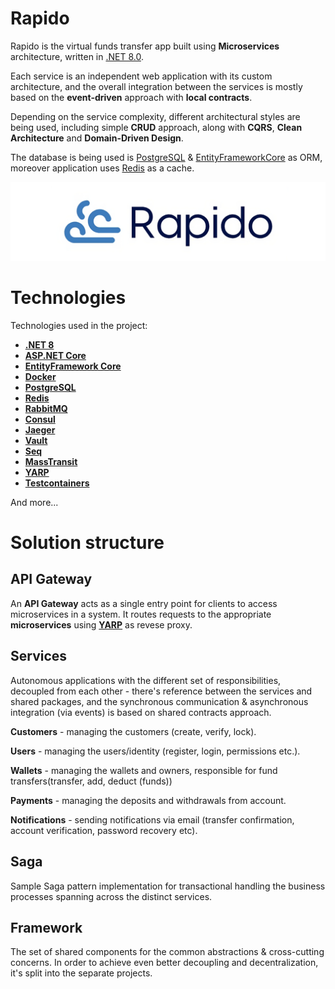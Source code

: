 # Rapido

Rapido is the virtual funds transfer app built using **Microservices** architecture, written in [.NET 8.0](https://dotnet.microsoft.com/en-us/download/dotnet/8.0).

Each service is an independent web application with its custom architecture, and the overall integration between the services is mostly based on the **event-driven** approach with **local contracts**.

Depending on the service complexity, different architectural styles are being used, including simple **CRUD** approach, along with **CQRS**, **Clean Architecture** and **Domain-Driven Design**.

The database is being used is [PostgreSQL](https://www.postgresql.org/) & [EntityFrameworkCore](https://learn.microsoft.com/en-us/ef/core/) as ORM, moreover application uses [Redis](https://redis.io/) as a cache.

![logo](assets/rapido-logo.png)

# Technologies

Technologies used in the project:

* **[.NET 8](https://dotnet.microsoft.com/en-us/download/dotnet/8.0)**
* **[ASP.NET Core](https://dotnet.microsoft.com/en-us/apps/aspnet)**
* **[EntityFramework Core](https://learn.microsoft.com/en-us/ef/core)**
* **[Docker](https://www.docker.com/)**
* **[PostgreSQL](https://www.postgresql.org/)**
* **[Redis](https://redis.io/)**
* **[RabbitMQ](https://www.rabbitmq.com/)**
* **[Consul](https://www.consul.io/)**
* **[Jaeger](https://www.jaegertracing.io/)**
* **[Vault](https://www.vaultproject.io/)**
* **[Seq](https://datalust.co/seq)**
* **[MassTransit](https://masstransit.io/)**
* **[YARP](https://microsoft.github.io/reverse-proxy/index.html)**
* **[Testcontainers](https://testcontainers.com/)**

And more...

# Solution structure

## API Gateway
An **API Gateway** acts as a single entry point for clients to access microservices in a system. It routes requests to the appropriate **microservices** using **[YARP](https://github.com/microsoft/reverse-proxy)** as revese proxy.

## Services
Autonomous applications with the different set of responsibilities, decoupled from each other - there's reference between the services and shared packages, and the synchronous communication & asynchronous integration (via events) is based on shared contracts approach.


**Customers** - managing the customers (create, verify, lock).

**Users** - managing the users/identity (register, login, permissions etc.).

**Wallets** - managing the wallets and owners, responsible for fund transfers(transfer, add, deduct (funds))

**Payments** - managing the deposits and withdrawals from account.

**Notifications** - sending notifications via email (transfer confirmation, account verification, password recovery etc).

## Saga
Sample Saga pattern implementation for transactional handling the business processes spanning across the distinct services.

## Framework
The set of shared components for the common abstractions & cross-cutting concerns. 
In order to achieve even better decoupling and decentralization, it's split into the separate projects.
